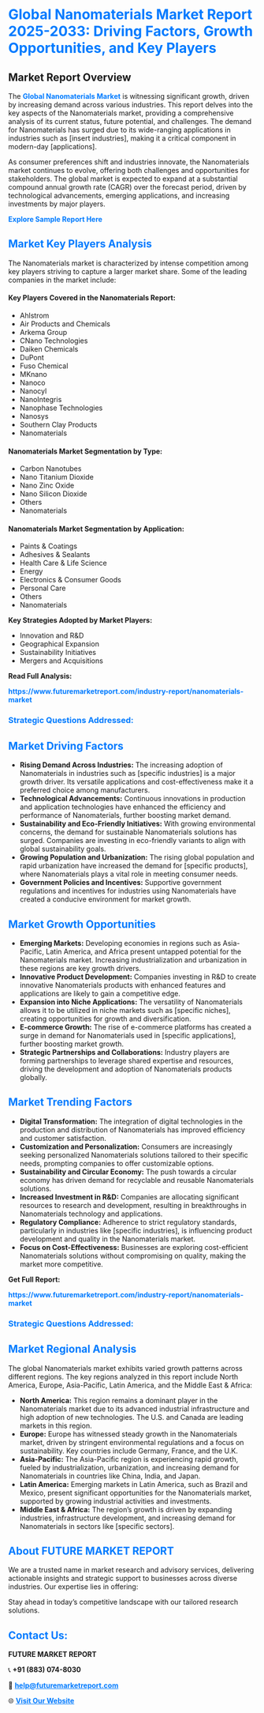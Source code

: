 <h1 style="color: #007BFF;">Global Nanomaterials Market Report 2025-2033: Driving Factors, Growth Opportunities, and Key Players</h1>

<section id="overview">
<h2>Market Report Overview</h2>
<p>The <a href="https://www.futuremarketreport.com/industry-report/nanomaterials-market" style="color: #007BFF; text-decoration: none;"><strong>Global Nanomaterials Market</strong></a> is witnessing significant growth, driven by increasing demand across various industries. This report delves into the key aspects of the Nanomaterials market, providing a comprehensive analysis of its current status, future potential, and challenges. The demand for Nanomaterials has surged due to its wide-ranging applications in industries such as [insert industries], making it a critical component in modern-day [applications].</p>
<p>As consumer preferences shift and industries innovate, the Nanomaterials market continues to evolve, offering both challenges and opportunities for stakeholders. The global market is expected to expand at a substantial compound annual growth rate (CAGR) over the forecast period, driven by technological advancements, emerging applications, and increasing investments by major players.</p>
</section>

<section id="overview">
<p><a href="https://www.futuremarketreport.com/request-sample/reportId=61439" style="color: #007BFF; text-decoration: none;"><strong>Explore Sample Report Here</strong></a></p>
</section>

<section id="key-players">
<h2 style="color: #007BFF;">Market Key Players Analysis</h2>
<p>The Nanomaterials market is characterized by intense competition among key players striving to capture a larger market share. Some of the leading companies in the market include:</p>
<h4>Key Players Covered in the Nanomaterials Report:</h4>
<ul><li>Ahlstrom</li><li>Air Products and Chemicals</li><li>Arkema Group</li><li>CNano Technologies</li><li>Daiken Chemicals</li><li>DuPont</li><li>Fuso Chemical</li><li>MKnano</li><li>Nanoco</li><li>Nanocyl</li><li>NanoIntegris</li><li>Nanophase Technologies</li><li>Nanosys</li><li>Southern Clay Products</li><li>Nanomaterials</li></ul>
<h4>Nanomaterials Market Segmentation by Type:</h4>
<ul><li>Carbon Nanotubes</li><li>Nano Titanium Dioxide</li><li>Nano Zinc Oxide</li><li>Nano Silicon Dioxide</li><li>Others</li><li>Nanomaterials</li></ul>

<h4>Nanomaterials Market Segmentation by Application:</h4>
<ul><li>Paints &amp; Coatings</li><li>Adhesives &amp; Sealants</li><li>Health Care &amp; Life Science</li><li>Energy</li><li>Electronics &amp; Consumer Goods</li><li>Personal Care</li><li>Others</li><li>Nanomaterials</li></ul>
<p><strong>Key Strategies Adopted by Market Players:</strong></p>
<ul>
<li>Innovation and R&D</li>
<li>Geographical Expansion</li>
<li>Sustainability Initiatives</li>
<li>Mergers and Acquisitions</li>
</ul>
</section>

<section>
<p><strong>Read Full Analysis: </strong></p><a href="https://www.futuremarketreport.com/industry-report/nanomaterials-market" style="color: #007BFF; text-decoration: none;"><strong>https://www.futuremarketreport.com/industry-report/nanomaterials-market</strong></a>
<h3 style="color: #007BFF;">Strategic Questions Addressed:</h3>
</section>

<section id="driving-factors">
<h2 style="color: #007BFF;">Market Driving Factors</h2>
<ul>
<li><strong>Rising Demand Across Industries:</strong> The increasing adoption of Nanomaterials in industries such as [specific industries] is a major growth driver. Its versatile applications and cost-effectiveness make it a preferred choice among manufacturers.</li>
<li><strong>Technological Advancements:</strong> Continuous innovations in production and application technologies have enhanced the efficiency and performance of Nanomaterials, further boosting market demand.</li>
<li><strong>Sustainability and Eco-Friendly Initiatives:</strong> With growing environmental concerns, the demand for sustainable Nanomaterials solutions has surged. Companies are investing in eco-friendly variants to align with global sustainability goals.</li>
<li><strong>Growing Population and Urbanization:</strong> The rising global population and rapid urbanization have increased the demand for [specific products], where Nanomaterials plays a vital role in meeting consumer needs.</li>
<li><strong>Government Policies and Incentives:</strong> Supportive government regulations and incentives for industries using Nanomaterials have created a conducive environment for market growth.</li>
</ul>
</section>

<section id="growth-opportunities">
<h2 style="color: #007BFF;">Market Growth Opportunities</h2>
<ul>
<li><strong>Emerging Markets:</strong> Developing economies in regions such as Asia-Pacific, Latin America, and Africa present untapped potential for the Nanomaterials market. Increasing industrialization and urbanization in these regions are key growth drivers.</li>
<li><strong>Innovative Product Development:</strong> Companies investing in R&D to create innovative Nanomaterials products with enhanced features and applications are likely to gain a competitive edge.</li>
<li><strong>Expansion into Niche Applications:</strong> The versatility of Nanomaterials allows it to be utilized in niche markets such as [specific niches], creating opportunities for growth and diversification.</li>
<li><strong>E-commerce Growth:</strong> The rise of e-commerce platforms has created a surge in demand for Nanomaterials used in [specific applications], further boosting market growth.</li>
<li><strong>Strategic Partnerships and Collaborations:</strong> Industry players are forming partnerships to leverage shared expertise and resources, driving the development and adoption of Nanomaterials products globally.</li>
</ul>
</section>

<section id="trending-factors">
<h2 style="color: #007BFF;">Market Trending Factors</h2>
<ul>
<li><strong>Digital Transformation:</strong> The integration of digital technologies in the production and distribution of Nanomaterials has improved efficiency and customer satisfaction.</li>
<li><strong>Customization and Personalization:</strong> Consumers are increasingly seeking personalized Nanomaterials solutions tailored to their specific needs, prompting companies to offer customizable options.</li>
<li><strong>Sustainability and Circular Economy:</strong> The push towards a circular economy has driven demand for recyclable and reusable Nanomaterials solutions.</li>
<li><strong>Increased Investment in R&D:</strong> Companies are allocating significant resources to research and development, resulting in breakthroughs in Nanomaterials technology and applications.</li>
<li><strong>Regulatory Compliance:</strong> Adherence to strict regulatory standards, particularly in industries like [specific industries], is influencing product development and quality in the Nanomaterials market.</li>
<li><strong>Focus on Cost-Effectiveness:</strong> Businesses are exploring cost-efficient Nanomaterials solutions without compromising on quality, making the market more competitive.</li>
</ul>
</section>

<section>
<p><strong>Get Full Report: </strong></p><a href="https://www.futuremarketreport.com/industry-report/nanomaterials-market" style="color: #007BFF; text-decoration: none;"><strong>https://www.futuremarketreport.com/industry-report/nanomaterials-market</strong></a>
<h3 style="color: #007BFF;">Strategic Questions Addressed:</h3>
</section>


<section id="regional-analysis">
<h2 style="color: #007BFF;">Market Regional Analysis</h2>
<p>The global Nanomaterials market exhibits varied growth patterns across different regions. The key regions analyzed in this report include North America, Europe, Asia-Pacific, Latin America, and the Middle East & Africa:</p>
<ul>
<li><strong>North America:</strong> This region remains a dominant player in the Nanomaterials market due to its advanced industrial infrastructure and high adoption of new technologies. The U.S. and Canada are leading markets in this region.</li>
<li><strong>Europe:</strong> Europe has witnessed steady growth in the Nanomaterials market, driven by stringent environmental regulations and a focus on sustainability. Key countries include Germany, France, and the U.K.</li>
<li><strong>Asia-Pacific:</strong> The Asia-Pacific region is experiencing rapid growth, fueled by industrialization, urbanization, and increasing demand for Nanomaterials in countries like China, India, and Japan.</li>
<li><strong>Latin America:</strong> Emerging markets in Latin America, such as Brazil and Mexico, present significant opportunities for the Nanomaterials market, supported by growing industrial activities and investments.</li>
<li><strong>Middle East & Africa:</strong> The region’s growth is driven by expanding industries, infrastructure development, and increasing demand for Nanomaterials in sectors like [specific sectors].</li>
</ul>
</section>

<footer>
<h2 style="color: #007BFF;">About FUTURE MARKET REPORT</h2>
<p>We are a trusted name in market research and advisory services, delivering actionable insights and strategic support to businesses across diverse industries. Our expertise lies in offering:</p>

<p>Stay ahead in today’s competitive landscape with our tailored research solutions.</p>

<h2 style="color: #007BFF;">Contact Us:</h2>
<p><strong>FUTURE MARKET REPORT</strong></p>
<p>📞 <strong>+91 (883) 074-8030</strong></p>
<p>📧 <strong><a href="mailto:help@futuremarketreport.com" style="color: #007BFF;">help@futuremarketreport.com</a></strong></p>
<p>🌐 <strong><a href="https://www.futuremarketreport.com/" style="color: #007BFF;">Visit Our Website</a></strong></p>
</footer>